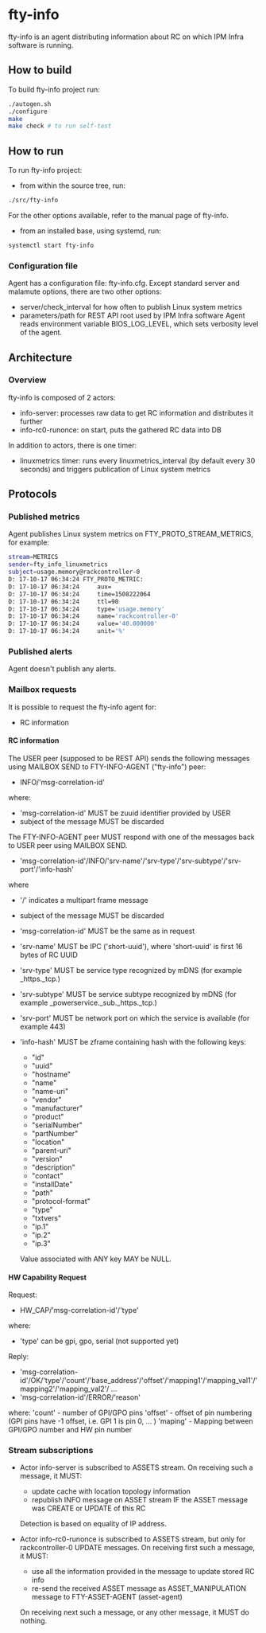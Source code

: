 # fty-info

fty-info is an agent distributing information about RC on which IPM Infra software is running.

## How to build

To build fty-info project run:

```bash
./autogen.sh
./configure
make
make check # to run self-test
```

## How to run

To run fty-info project:

* from within the source tree, run:

```bash
./src/fty-info
```

For the other options available, refer to the manual page of fty-info.

* from an installed base, using systemd, run:

```bash
systemctl start fty-info
```

### Configuration file

Agent has a configuration file: fty-info.cfg.
Except standard server and malamute options, there are two other options:
* server/check_interval for how often to publish Linux system metrics
* parameters/path for REST API root used by IPM Infra software
Agent reads environment variable BIOS_LOG_LEVEL, which sets verbosity level of the agent.

## Architecture

### Overview

fty-info is composed of 2 actors:

* info-server: processes raw data to get RC information and distributes it further
* info-rc0-runonce: on start, puts the gathered RC data into DB

In addition to actors, there is one timer:

* linuxmetrics timer: runs every linuxmetrics_interval (by default every 30 seconds) and triggers publication of Linux system metrics

## Protocols

### Published metrics

Agent publishes Linux system metrics on FTY_PROTO_STREAM_METRICS, for example:

```bash
stream=METRICS
sender=fty_info_linuxmetrics
subject=usage.memory@rackcontroller-0
D: 17-10-17 06:34:24 FTY_PROTO_METRIC:
D: 17-10-17 06:34:24     aux=
D: 17-10-17 06:34:24     time=1508222064
D: 17-10-17 06:34:24     ttl=90
D: 17-10-17 06:34:24     type='usage.memory'
D: 17-10-17 06:34:24     name='rackcontroller-0'
D: 17-10-17 06:34:24     value='40.000000'
D: 17-10-17 06:34:24     unit='%'
```

### Published alerts

Agent doesn't publish any alerts.

### Mailbox requests

It is possible to request the fty-info agent for:

* RC information

#### RC information

The USER peer (supposed to be REST API) sends the following messages using MAILBOX SEND to
FTY-INFO-AGENT ("fty-info") peer:

* INFO/'msg-correlation-id'

where:

* 'msg-correlation-id' MUST be zuuid identifier provided by USER
* subject of the message MUST be discarded

The FTY-INFO-AGENT peer MUST respond with one of the messages back to USER
peer using MAILBOX SEND.

* 'msg-correlation-id'/INFO/'srv-name'/'srv-type'/'srv-subtype'/'srv-port'/'info-hash'

where
* '/' indicates a multipart frame message
* subject of the message MUST be discarded
* 'msg-correlation-id' MUST be the same as in request
* 'srv-name' MUST be IPC ('short-uuid'), where 'short-uuid' is first 16 bytes of RC UUID
* 'srv-type' MUST be service type recognized by mDNS (for example \_https.\_tcp.)
* 'srv-subtype' MUST be service subtype recognized by mDNS (for example \_powerservice.\_sub.\_https.\_tcp.)
* 'srv-port' MUST be network port on which the service is available (for example 443)
* 'info-hash' MUST be zframe containing hash with the following keys:
    * "id"
    * "uuid"
    * "hostname"
    * "name"
    * "name-uri"
    * "vendor"
    * "manufacturer"
    * "product"
    * "serialNumber"
    * "partNumber"
    * "location"
    * "parent-uri"
    * "version"
    * "description"
    * "contact"
    * "installDate"
    * "path"
    * "protocol-format"
    * "type"
    * "txtvers"
    * "ip.1"
    * "ip.2"
    * "ip.3"

    Value associated with ANY key MAY be NULL.

#### HW Capability Request
Request:

* HW_CAP/'msg-correlation-id'/'type'

where:

* 'type' can be gpi, gpo, serial (not supported yet)

Reply:

* 'msg-correlation-id'/OK/'type'/'count'/'base_address'/'offset'/'mapping1'/'mapping_val1'/'mapping2'/'mapping_val2'/ ...
* 'msg-correlation-id'/ERROR/'reason'

where:
'count' - number of GPI/GPO pins
'offset' - offset of pin numbering (GPI pins have -1 offset, i.e. GPI 1 is pin 0, ... )
'maping' - Mapping between GPI/GPO number and HW pin number


### Stream subscriptions

* Actor info-server is subscribed to ASSETS stream. On receiving such a message, it MUST:
    * update cache with location topology information
    * republish INFO message on ASSET stream IF the ASSET message was CREATE or UPDATE of this RC

    Detection is based on equality of IP address.

* Actor info-rc0-runonce is subscribed to ASSETS stream, but only for rackcontroller-0 UPDATE messages. On receiving first such a message, it MUST:
    * use all the information provided in the message to update stored RC info
    * re-send the received ASSET message as ASSET_MANIPULATION message to FTY-ASSET-AGENT (asset-agent)

    On receiving next such a message, or any other message, it MUST do nothing.

